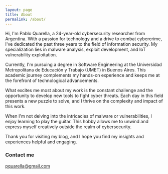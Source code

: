 ```yaml
---
layout: page
title: About
permalink: /about/
---
```


Hi, I'm Pablo Quarella, a 24-year-old cybersecurity researcher from Argentina. With a passion for technology and a drive to combat cybercrime, I've dedicated the past three years to the field of information security. My specialization lies in malware analysis, exploit development, and IoT vulnerability exploitation.

Currently, I'm pursuing a degree in Software Engineering at the Universidad Metropolitana de Educación y Trabajo (UMET) in Buenos Aires. This academic journey complements my hands-on experience and keeps me at the forefront of technological advancements.

What excites me most about my work is the constant challenge and the opportunity to develop new tools to fight cyber threats. Each day in this field presents a new puzzle to solve, and I thrive on the complexity and impact of this work.

When I'm not delving into the intricacies of malware or vulnerabilities, I enjoy learning to play the guitar. This hobby allows me to unwind and express myself creatively outside the realm of cybersecurity.

Thank you for visiting my blog, and I hope you find my insights and experiences helpful and engaging.


### Contact me

[pquarella@gmail.com](mailto:pquarella@gmail.com)